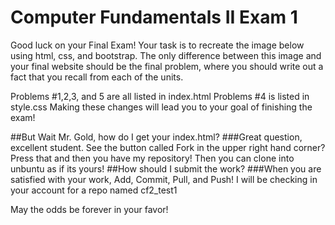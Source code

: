 # Computer Fundamentals II Exam 1
Good luck on your Final Exam!
Your task is to recreate the image below using html, css, and bootstrap. The only difference between this image and your final website should be the final problem, where you should write out a fact that you recall from each of the units.

Problems #1,2,3, and 5 are all listed in index.html
Problems #4 is listed in style.css
Making these changes will lead you to your goal of finishing the exam!


##But Wait Mr. Gold, how do I get your index.html?
###Great question, excellent student. See the button called Fork in the upper right hand corner? Press that and then you have my repository! Then you can clone into unbuntu as if its yours!
##How should I submit the work?
###When you are satisfied with your work, Add, Commit, Pull, and Push!  I will be checking in your account for a repo named cf2_test1




May the odds be forever in your favor!




